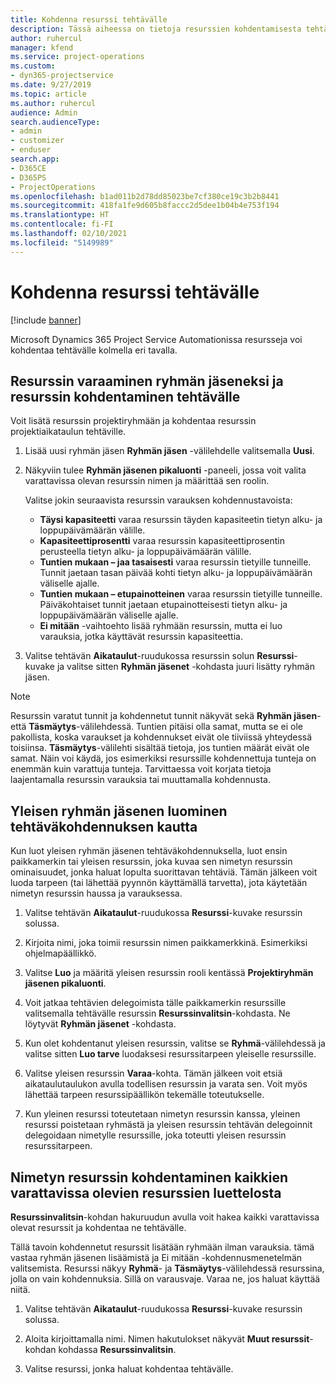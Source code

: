```yaml
---
title: Kohdenna resurssi tehtävälle
description: Tässä aiheessa on tietoja resurssien kohdentamisesta tehtäville.
author: ruhercul
manager: kfend
ms.service: project-operations
ms.custom:
- dyn365-projectservice
ms.date: 9/27/2019
ms.topic: article
ms.author: ruhercul
audience: Admin
search.audienceType:
- admin
- customizer
- enduser
search.app:
- D365CE
- D365PS
- ProjectOperations
ms.openlocfilehash: b1ad011b2d78dd85023be7cf380ce19c3b2b8441
ms.sourcegitcommit: 418fa1fe9d605b8faccc2d5dee1b04b4e753f194
ms.translationtype: HT
ms.contentlocale: fi-FI
ms.lasthandoff: 02/10/2021
ms.locfileid: "5149989"
---
```

# <a name="assign-a-resource-to-a-task"></a>Kohdenna resurssi tehtävälle

[!include [banner](../includes/psa-now-project-operations.md)]

Microsoft Dynamics 365 Project Service Automationissa resursseja voi kohdentaa tehtävälle kolmella eri tavalla.

## <a name="book-a-resource-as-a-team-member-and-then-assign-the-resource-to-a-task"></a>Resurssin varaaminen ryhmän jäseneksi ja resurssin kohdentaminen tehtävälle

Voit lisätä resurssin projektiryhmään ja kohdentaa resurssin projektiaikataulun tehtäville.

1. Lisää uusi ryhmän jäsen **Ryhmän jäsen** -välilehdelle valitsemalla **Uusi**. 

2. Näkyviin tulee **Ryhmän jäsenen pikaluonti** -paneeli, jossa voit valita varattavissa olevan resurssin nimen ja määrittää sen roolin. 

    Valitse jokin seuraavista resurssin varauksen kohdennustavoista:

    - **Täysi kapasiteetti** varaa resurssin täyden kapasiteetin tietyn alku- ja loppupäivämäärän välille.
    - **Kapasiteettiprosentti** varaa resurssin kapasiteettiprosentin perusteella tietyn alku- ja loppupäivämäärän välille.
    - **Tuntien mukaan – jaa tasaisesti** varaa resurssin tietyille tunneille. Tunnit jaetaan tasan päivää kohti tietyn alku- ja loppupäivämäärän väliselle ajalle.
    - **Tuntien mukaan – etupainotteinen** varaa resurssin tietyille tunneille. Päiväkohtaiset tunnit jaetaan etupainotteisesti tietyn alku- ja loppupäivämäärän väliselle ajalle.
    - **Ei mitään** -vaihtoehto lisää ryhmään resurssin, mutta ei luo varauksia, jotka käyttävät resurssin kapasiteettia.

3. Valitse tehtävän **Aikataulut**-ruudukossa resurssin solun **Resurssi**-kuvake ja valitse sitten **Ryhmän jäsenet** -kohdasta juuri lisätty ryhmän jäsen. 

> [!NOTE]
> Resurssin varatut tunnit ja kohdennetut tunnit näkyvät sekä **Ryhmän jäsen**- että **Täsmäytys**-välilehdessä. Tuntien pitäisi olla samat, mutta se ei ole pakollista, koska varaukset ja kohdennukset eivät ole tiiviissä yhteydessä toisiinsa. **Täsmäytys**-välilehti sisältää tietoja, jos tuntien määrät eivät ole samat. Näin voi käydä, jos esimerkiksi resurssille kohdennettuja tunteja on enemmän kuin varattuja tunteja. Tarvittaessa voit korjata tietoja laajentamalla resurssin varauksia tai muuttamalla kohdennusta.

## <a name="create-a-generic-team-member-through-task-assignment"></a>Yleisen ryhmän jäsenen luominen tehtäväkohdennuksen kautta

Kun luot yleisen ryhmän jäsenen tehtäväkohdennuksella, luot ensin paikkamerkin tai yleisen resurssin, joka kuvaa sen nimetyn resurssin ominaisuudet, jonka haluat lopulta suorittavan tehtäviä. Tämän jälkeen voit luoda tarpeen (tai lähettää pyynnön käyttämällä tarvetta), jota käytetään nimetyn resurssin haussa ja varauksessa.

1. Valitse tehtävän **Aikataulut**-ruudukossa **Resurssi**-kuvake resurssin solussa.

2. Kirjoita nimi, joka toimii resurssin nimen paikkamerkkinä. Esimerkiksi ohjelmapäällikkö.

3. Valitse **Luo** ja määritä yleisen resurssin rooli kentässä **Projektiryhmän jäsenen pikaluonti**.

4. Voit jatkaa tehtävien delegoimista tälle paikkamerkin resurssille valitsemalla tehtävälle resurssin **Resurssinvalitsin**-kohdasta. Ne löytyvät **Ryhmän jäsenet** -kohdasta.

5. Kun olet kohdentanut yleisen resurssin, valitse se **Ryhmä**-välilehdessä ja valitse sitten **Luo tarve** luodaksesi resurssitarpeen yleiselle resurssille.

6. Valitse yleisen resurssin **Varaa**-kohta. Tämän jälkeen voit etsiä aikataulutaulukon avulla todellisen resurssin ja varata sen. Voit myös lähettää tarpeen resurssipäällikön tekemälle toteutukselle.

7. Kun yleinen resurssi toteutetaan nimetyn resurssin kanssa, yleinen resurssi poistetaan ryhmästä ja yleisen resurssin tehtävän delegoinnit delegoidaan nimetylle resurssille, joka toteutti yleisen resurssin resurssitarpeen.

## <a name="assign-a-named-resource-from-the-list-of-all-bookable-resources"></a>Nimetyn resurssin kohdentaminen kaikkien varattavissa olevien resurssien luettelosta

**Resurssinvalitsin**-kohdan hakuruudun avulla voit hakea kaikki varattavissa olevat resurssit ja kohdentaa ne tehtävälle.

Tällä tavoin kohdennetut resurssit lisätään ryhmään ilman varauksia. tämä vastaa ryhmän jäsenen lisäämistä ja Ei mitään -kohdennusmenetelmän valitsemista. Resurssi näkyy **Ryhmä**- ja **Täsmäytys**-välilehdessä resurssina, jolla on vain kohdennuksia. Sillä on varausvaje. Varaa ne, jos haluat käyttää niitä.

1. Valitse tehtävän **Aikataulut**-ruudukossa **Resurssi**-kuvake resurssin solussa.

2. Aloita kirjoittamalla nimi. Nimen hakutulokset näkyvät **Muut resurssit**-kohdan kohdassa **Resurssinvalitsin**.

3. Valitse resurssi, jonka haluat kohdentaa tehtävälle.

